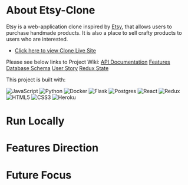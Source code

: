 # About Etsy-Clone

Etsy is a web-application clone inspired by [Etsy](https://www.etsy.com/), that allows users to purchase handmade products. It is also a place to sell crafty products to users who are interested. 

* [Click here to view Clone Live Site]() 

Please see below links to Project Wiki:
[API Documentation](https://github.com/haiyen2003/Etsy-clone/wiki/API-Documentation)
[Features](https://github.com/haiyen2003/Etsy-clone/wiki/Feature-List)
[Database Schema](https://github.com/haiyen2003/Etsy-clone/wiki/Database-Schema)
[User Story](https://github.com/haiyen2003/Etsy-clone/wiki/User-Story)
[Redux State](https://github.com/haiyen2003/Etsy-clone/wiki/Redux-State)



This project is built with:  

![JavaScript](https://img.shields.io/badge/javascript-%23323330.svg?style=for-the-badge&logo=javascript&logoColor=%23F7DF1E)
![Python](https://img.shields.io/badge/python-3670A0?style=for-the-badge&logo=python&logoColor=ffdd54)
![Docker](https://img.shields.io/badge/docker-%230db7ed.svg?style=for-the-badge&logo=docker&logoColor=white)
![Flask](https://img.shields.io/badge/flask-%23000.svg?style=for-the-badge&logo=flask&logoColor=white)
![Postgres](https://img.shields.io/badge/postgres-%23316192.svg?style=for-the-badge&logo=postgresql&logoColor=white)
![React](https://img.shields.io/badge/react-%2320232a.svg?style=for-the-badge&logo=react&logoColor=%2361DAFB)
![Redux](https://img.shields.io/badge/redux-%23593d88.svg?style=for-the-badge&logo=redux&logoColor=white)
![HTML5](https://img.shields.io/badge/html5-%23E34F26.svg?style=for-the-badge&logo=html5&logoColor=white)
![CSS3](https://img.shields.io/badge/css3-%231572B6.svg?style=for-the-badge&logo=css3&logoColor=white)
![Heroku](https://img.shields.io/badge/heroku-%23430098.svg?style=for-the-badge&logo=heroku&logoColor=white)

# Run Locally

# Features Direction

# Future Focus
